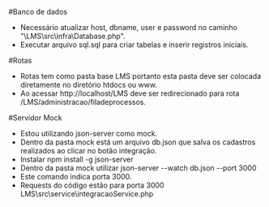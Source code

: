 #Banco de dados
 - Necessário atualizar host, dbname, user e password no caminho "\LMS\src\infra\Database.php".
 - Executar arquivo sql.sql para criar tabelas e inserir registros iniciais.

 #Rotas
 - Rotas tem como pasta base LMS portanto esta pasta deve ser colocada diretamente no diretório htdocs ou www.
 - Ao acessar http://localhost/LMS deve ser redirecionado para rota /LMS/administracao/filadeprocessos.

 #Servidor Mock
 - Estou utilizando json-server como mock.
 - Dentro da pasta mock está um arquivo db.json que salva os cadastros realizados ao clicar no botão integração.
 - Instalar npm install -g json-server
 - Dentro da pasta mock utilizar json-server --watch db.json --port 3000
 - Este comando indica porta 3000.
 - Requests do código estão para porta 3000 LMS\src\service\integracaoService.php
